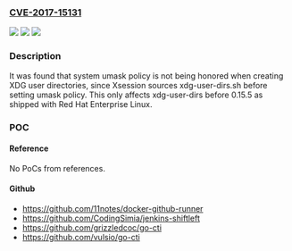 ### [CVE-2017-15131](https://cve.mitre.org/cgi-bin/cvename.cgi?name=CVE-2017-15131)
![](https://img.shields.io/static/v1?label=Product&message=RHEL%20shipped%20xdg-user-dirs%20and%20gnome-session&color=blue)
![](https://img.shields.io/static/v1?label=Version&message=before%200.15-5%20&color=brightgreen)
![](https://img.shields.io/static/v1?label=Vulnerability&message=CWE-284&color=brightgreen)

### Description

It was found that system umask policy is not being honored when creating XDG user directories, since Xsession sources xdg-user-dirs.sh before setting umask policy. This only affects xdg-user-dirs before 0.15.5 as shipped with Red Hat Enterprise Linux.

### POC

#### Reference
No PoCs from references.

#### Github
- https://github.com/11notes/docker-github-runner
- https://github.com/CodingSimia/jenkins-shiftleft
- https://github.com/grizzledcoc/go-cti
- https://github.com/vulsio/go-cti

